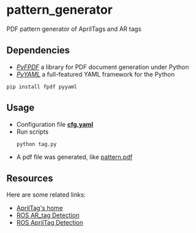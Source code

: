 # pattern_generator
PDF pattern generator of AprilTags and AR tags
## Dependencies
* [*PyFPDF*](https://pyfpdf.readthedocs.io/en/latest/index.html)  a library for PDF document generation under Python
* [*PyYAML*](https://pyyaml.org/)  a full-featured YAML framework for the Python
```
pip install fpdf pyyaml
```
## Usage
* Configuration file [**cfg.yaml**](https://github.com/cgdsss/pattern_generator/blob/master/cfg.yaml)
* Run scripts
  ```
  python tag.py
  ```
* A pdf file was generated, like [pattern.pdf](https://github.com/cgdsss/pattern_generator/blob/master/pattern.pdf)
## Resources
Here are some related links:
* [AprilTag's home](https://april.eecs.umich.edu/software/apriltag/) 
* [ROS AR_tag Detection](http://wiki.ros.org/ar_track_alvar)
* [ROS AprilTag Detection](http://wiki.ros.org/apriltags2_ros)
